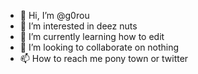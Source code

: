 - 👋 Hi, I’m @g0rou
- 👀 I’m interested in deez nuts
- 🌱 I’m currently learning how to edit 
- 💞️ I’m looking to collaborate on nothing
- 📫 How to reach me pony town or twitter

<!---
g0rou/g_rou is a ✨ special ✨ repository because its `README.md` (this file) appears on your GitHub profile.
You can click the Preview link to take a look at your changes.
--->
